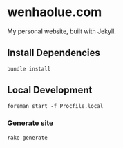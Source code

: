 
wenhaolue.com
=============

My personal website, built with Jekyll.

## Install Dependencies

    bundle install

## Local Development

    foreman start -f Procfile.local

### Generate site

    rake generate

